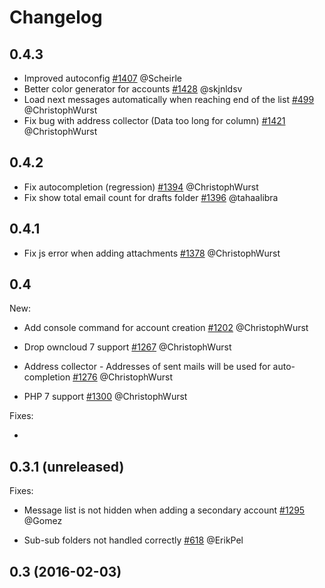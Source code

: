 # Changelog

## 0.4.3
 * Improved autoconfig
   [#1407](https://github.com/owncloud/mail/pull/1407) @Scheirle
 * Better color generator for accounts
   [#1428](https://github.com/owncloud/mail/pull/1425) @skjnldsv
 * Load next messages automatically when reaching end of the list
   [#499](https://github.com/owncloud/mail/pull/1432) @ChristophWurst
 * Fix bug with address collector (Data too long for column)
   [#1421](https://github.com/owncloud/mail/pull/1433) @ChristophWurst

## 0.4.2
 * Fix autocompletion (regression)
   [#1394](https://github.com/owncloud/mail/pull/1394) @ChristophWurst
 * Fix show total email count for drafts folder
   [#1396](https://github.com/owncloud/mail/pull/1396) @tahaalibra

## 0.4.1
 * Fix js error when adding attachments
   [#1378](https://github.com/owncloud/mail/pull/1378) @ChristophWurst

## 0.4

New:

* Add console command for account creation 
  [#1202](https://github.com/owncloud/mail/pull/1202) @ChristophWurst

* Drop owncloud 7 support 
  [#1267](https://github.com/owncloud/mail/pull/1267) @ChristophWurst

* Address collector - Addresses of sent mails will be used for auto-completion
  [#1276](https://github.com/owncloud/mail/pull/1276) @ChristophWurst

* PHP 7 support
  [#1300](https://github.com/owncloud/mail/pull/1300) @ChristophWurst

Fixes:

* 

## 0.3.1 (unreleased)


Fixes:

* Message list is not hidden when adding a secondary account
  [#1295](https://github.com/owncloud/mail/issues/1295) @Gomez

* Sub-sub folders not handled correctly
  [#618](https://github.com/owncloud/mail/issues/618) @ErikPel

## 0.3 (2016-02-03)

 
